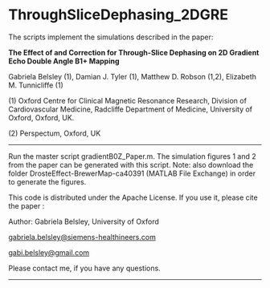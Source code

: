 # ThroughSliceDephasing_2DGRE

The scripts implement the simulations described in the paper:

**The Effect of and Correction for Through-Slice Dephasing on 2D Gradient Echo Double Angle B1+ Mapping**

Gabriela Belsley (1), Damian J. Tyler (1), Matthew D. Robson (1,2), Elizabeth M. Tunnicliffe (1)

(1) Oxford Centre for Clinical Magnetic Resonance Research, Division of
Cardiovascular Medicine, Radcliffe Department of Medicine, University of Oxford,
Oxford, UK.

(2) Perspectum, Oxford, UK

---------------------------------------------

Run the master script gradientB0Z_Paper.m.
The simulation figures 1 and 2 from the paper can be generated with this script.
Note: also download the folder DrosteEffect-BrewerMap-ca40391 (MATLAB File Exchange) in order to generate the figures.

This code is distributed under the Apache License. If you use it, please cite the paper : 

Author: Gabriela Belsley, University of Oxford

gabriela.belsley@siemens-healthineers.com 

gabi.belsley@gmail.com

Please contact me, if you have any questions. 

---------------------------------------------

